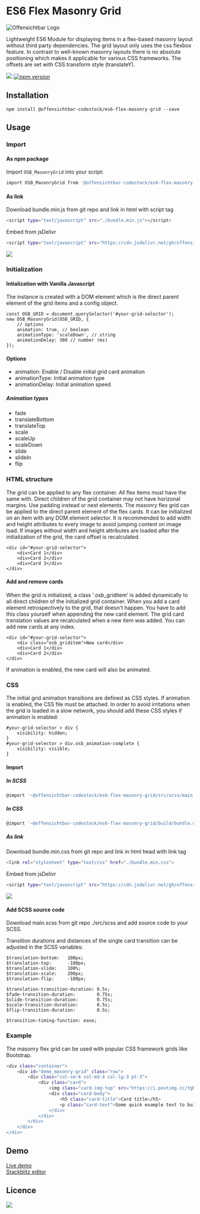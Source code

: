 # ES6 Flex Masonry Grid

![Offensichtbar Logo](https://i.postimg.cc/nz9jhvpZ/osb-header-git.jpg)

Lightweight ES6 Module for displaying items in a flex-based masonry layout without third party dependencies. The grid layout only uses the css flexbox feature. In contrast to well-known masonry layouts there is no absolute positioning which makes it applicable for various CSS frameworks. The offsets are set with CSS transform style (translateY). 

[![](https://img.shields.io/github/package-json/v/offensichtbar-codestock/es6-flex-masonry-grid?color=%23009fe3)](https://github.com/offensichtbar-codestock/es6-flex-masonry-grid) [![npm version](https://img.shields.io/npm/v/@offensichtbar-codestock/es6-flex-masonry-grid?color=%23009fe3)](https://www.npmjs.com/package/@offensichtbar-codestock/es6-flex-masonry-grid)
## Installation

`npm install @offensichtbar-codestock/es6-flex-masonry-grid --save`


## Usage

### Import
#### As npm package
Import `OSB_MasonryGrid` into your script:

```sh
import OSB_MasonryGrid from '@offensichtbar-codestock/es6-flex-masonry-grid';
```
#### As link 
Download bundle.min.js from git repo and link in html with script tag
```sh
<script type="text/javascript" src="./bundle.min.js"></script>
```
Embed from jsDelivr
```sh
<script type="text/javascript" src="https://cdn.jsdelivr.net/gh/offensichtbar-codestock/es6-flex-masonry-grid/build/bundle.min.js"></script>
```

[![](https://data.jsdelivr.com/v1/package/npm/@offensichtbar-codestock/es6-flex-masonry-grid/badge)](https://www.jsdelivr.com/package/npm/@offensichtbar-codestock/es6-flex-masonry-grid)

### Initialization
#### Intialization with Vanilla Javascript
The instance is created with a DOM element which is the direct parent element of the grid items and a config object.
```
const OSB_GRID = document.querySelector('#your-grid-selector');
new OSB_MasonryGrid(OSB_GRID, {
    // options
    animation: true, // boolean
    animationType: 'scaleDown', // string
    animationDelay: 300 // number (ms)
});
```
#### Options
* animation: Enable / Disable initial grid card animation 
* animationType: Initial animation type
* animationDelay: Initial animation speed

##### Animation types
* fade
* translateBottom
* translateTop
* scale
* scaleUp
* scaleDown
* slide
* slideIn
* flip

### HTML structure

The grid can be applied to any flex container.
All flex items must have the same with.
Direct children of the grid container may not have horizonal margins. Use padding instead or nest elements.
The masonry flex grid can be applied to the direct parent element of the flex cards.
It can be initialized on an item with any DOM element selector.
It is recommended to add width and height attributes to every image to avoid jumping content on image load. If images without width and height attributes are loaded after the initialization of the grid, the card offset is recalculated.

```
<div id="#your-grid-selector">
    <div>Card 1</div>
    <div>Card 2</div>
    <div>Card 3</div>
</div>
```
#### Add and remove cards

When the grid is initialized, a class '.osb_griditem' is added dynamically to all direct children of the initialized grid container. When you add a card element retrospectively to the grid, that doesn't happen. You have to add this class yourself when appending the new card element. The grid card translation values are recalculated when a new item was added.
You can add new cards at any index.

```
<div id="#your-grid-selector">
    <div class="osb_griditem">New card</div>
    <div>Card 1</div>
    <div>Card 2</div>
</div>
```
If animation is enabled, the new card will also be animated.

### CSS
The initial grid animation transitions are defined as CSS styles. 
If animation is enabled, the CSS file must be attached.
In order to avoid irritations when the grid is loaded in a slow network, you should add these CSS styles if animation is enabled:

```
#your-grid-selector > div {
    visibility: hidden;
}
#your-grid-selector > div.osb_animation-complete {
    visibility: visible;
}
```

#### Import

##### In SCSS
```sh
@import '~@offensichtbar-codestock/es6-flex-masonry-grid/src/scss/main';
```
##### In CSS
```sh
@import '~@offensichtbar-codestock/es6-flex-masonry-grid/build/bundle.min.css';
```
##### As link
Download bundle.min.css from git repo and link in html head with link tag
```sh
<link rel="stylesheet" type="text/css" href="./bundle.min.css">
```
Embed from jsDelivr
```sh
<script type="text/javascript" src="https://cdn.jsdelivr.net/gh/offensichtbar-codestock/es6-flex-masonry-grid/build/bundle.min.css"></script>
```
[![](https://data.jsdelivr.com/v1/package/npm/@offensichtbar-codestock/es6-flex-masonry-grid/badge)](https://www.jsdelivr.com/package/npm/@offensichtbar-codestock/es6-flex-masonry-grid)

#### Add SCSS source code
Download main.scss from git repo ./src/scss and add source code to your SCSS.

Transition durations and distances of the single card transition can be adjusted in the SCSS variables:
```
$translation-bottom:   100px;
$translation-top:      -100px;
$translation-slide:    100%;
$translation-scale:    200px;
$translation-flip:     -100px;

$translation-transition-duration: 0.5s;
$fade-transition-duration:        0.75s;
$slide-transition-duration:       0.75s;
$scale-transition-duration:       0.5s;
$flip-transition-duration:        0.5s;

$transition-timing-function: ease;
```
### Example
The masonry flex grid can be used with popular CSS framework grids like Bootstrap.

```sh
<div class="container">
    <div id="demo_masonry-grid" class="row">
        <div class="col-sm-6 col-md-4 col-lg-3 pt-3">
            <div class="card">
                <img class="card-img-top" src="https://i.postimg.cc/tgMnbr02/osb-demo-1280x720.jpg" width="1280" height="720"/>
                <div class="card-body">
                    <h5 class="card-title">Card title</h5>
                    <p class="card-text">Some quick example text to build on the card title and make up the bulk of the card's content.</p>
                </div>
            </div>
        </div>
    </div>
</div>
```

## Demo

[Live demo](https://demo.offensichtbar.de/es6-flex-masonry-grid/)  
[Stackblitz editor](https://stackblitz.com/edit/demo-es6-flex-masonry-grid?file=index.js)

## Licence

[![](https://img.shields.io/github/license/offensichtbar-codestock/ngx-flex-masonry-grid?color=%23009fe3)](https://opensource.org/licenses/MIT)
